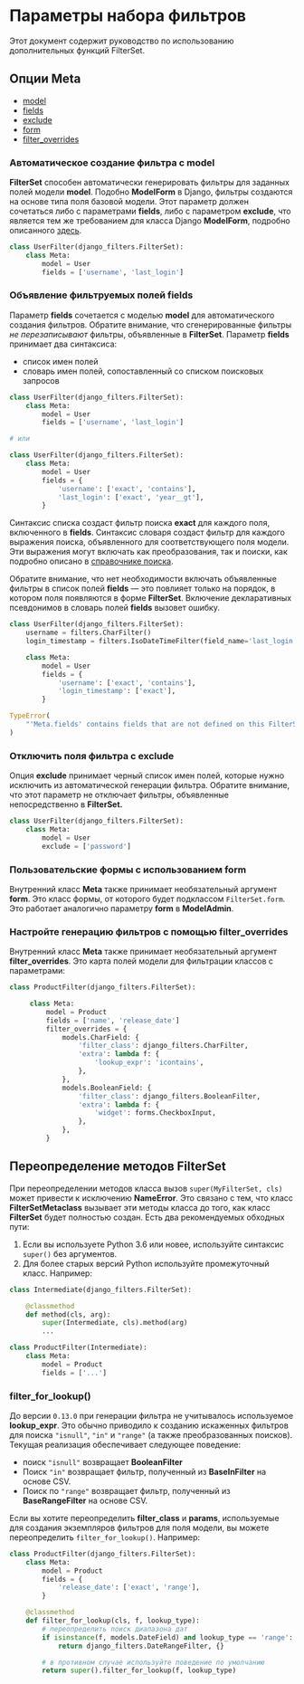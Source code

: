 # Параметры набора фильтров

Этот документ содержит руководство по использованию дополнительных функций FilterSet.

## Опции Meta

* [model](parametry-nabora-filtrov.md#avtomaticheskoe-sozdanie-filtra-s-model)
* [fields](parametry-nabora-filtrov.md#obyavlenie-filtruemykh-polei-fields)
* [exclude](parametry-nabora-filtrov.md#otklyuchit-polya-filtra-s-exclude)
* [form](parametry-nabora-filtrov.md#polzovatelskie-formy-s-ispolzovaniem-form)
* [filter\_overrides](parametry-nabora-filtrov.md#nastroite-generaciyu-filtrov-s-pomoshyu-filter\_overrides)

### Автоматическое создание фильтра с model

**FilterSet** способен автоматически генерировать фильтры для заданных полей модели **model**. Подобно **ModelForm** в Django, фильтры создаются на основе типа поля базовой модели. Этот параметр должен сочетаться либо с параметрами **fields**, либо с параметром **exclude**, что является тем же требованием для класса Django **ModelForm**, подробно описанного [здесь](https://docs.djangoproject.com/en/stable/topics/forms/modelforms/#selecting-the-fields-to-use).

```python
class UserFilter(django_filters.FilterSet):
    class Meta:
        model = User
        fields = ['username', 'last_login']
```

### Объявление фильтруемых полей fields

Параметр **fields** сочетается с моделью **model** для автоматического создания фильтров. Обратите внимание, что сгенерированные фильтры _не перезаписывают_ фильтры, объявленные в **FilterSet**. Параметр **fields** принимает два синтаксиса:

* список имен полей
* словарь имен полей, сопоставленный со списком поисковых запросов

```python
class UserFilter(django_filters.FilterSet):
    class Meta:
        model = User
        fields = ['username', 'last_login']

# или

class UserFilter(django_filters.FilterSet):
    class Meta:
        model = User
        fields = {
            'username': ['exact', 'contains'],
            'last_login': ['exact', 'year__gt'],
        }
```

Синтаксис списка создаст фильтр поиска **exact** для каждого поля, включенного в **fields**. Синтаксис словаря создаст фильтр для каждого выражения поиска, объявленного для соответствующего поля модели. Эти выражения могут включать как преобразования, так и поиски, как подробно описано в [справочнике поиска](https://docs.djangoproject.com/en/stable/ref/models/lookups/#module-django.db.models.lookups).

Обратите внимание, что нет необходимости включать объявленные фильтры в список полей **fields** — это повлияет только на порядок, в котором поля появляются в форме **FilterSet**. Включение декларативных псевдонимов в словарь полей **fields** вызовет ошибку.

```python
class UserFilter(django_filters.FilterSet):
    username = filters.CharFilter()
    login_timestamp = filters.IsoDateTimeFilter(field_name='last_login')

    class Meta:
        model = User
        fields = {
            'username': ['exact', 'contains'],
            'login_timestamp': ['exact'],
        }

TypeError(
    "'Meta.fields' contains fields that are not defined on this FilterSet: login_timestamp"
)
```

### Отключить поля фильтра с exclude

Опция **exclude** принимает черный список имен полей, которые нужно исключить из автоматической генерации фильтра. Обратите внимание, что этот параметр не отключает фильтры, объявленные непосредственно в **FilterSet.**

```python
class UserFilter(django_filters.FilterSet):
    class Meta:
        model = User
        exclude = ['password']
```

### Пользовательские формы с использованием form

Внутренний класс **Meta** также принимает необязательный аргумент **form**. Это класс формы, от которого будет подклассом `FilterSet.form`. Это работает аналогично параметру **form** в **ModelAdmin**.

### Настройте генерацию фильтров с помощью filter\_overrides

Внутренний класс **Meta** также принимает необязательный аргумент **filter\_overrides**. Это карта полей модели для фильтрации классов с параметрами:

```python
class ProductFilter(django_filters.FilterSet):

     class Meta:
         model = Product
         fields = ['name', 'release_date']
         filter_overrides = {
             models.CharField: {
                 'filter_class': django_filters.CharFilter,
                 'extra': lambda f: {
                     'lookup_expr': 'icontains',
                 },
             },
             models.BooleanField: {
                 'filter_class': django_filters.BooleanFilter,
                 'extra': lambda f: {
                     'widget': forms.CheckboxInput,
                 },
             },
         }
```

## Переопределение методов FilterSet

При переопределении методов класса вызов `super(MyFilterSet, cls)` может привести к исключению **NameError**. Это связано с тем, что класс **FilterSetMetaclass** вызывает эти методы класса до того, как класс **FilterSet** будет полностью создан. Есть два рекомендуемых обходных пути:

1. Если вы используете Python 3.6 или новее, используйте синтаксис `super()` без аргументов.
2. Для более старых версий Python используйте промежуточный класс. Например:

```python
class Intermediate(django_filters.FilterSet):

    @classmethod
    def method(cls, arg):
        super(Intermediate, cls).method(arg)
        ...

class ProductFilter(Intermediate):
    class Meta:
        model = Product
        fields = ['...']
```

### filter\_for\_lookup()

До версии `0.13.0` при генерации фильтра не учитывалось используемое **lookup\_expr**. Это обычно приводило к созданию искаженных фильтров для поиска `"isnull"`, `"in"` и `"range"` (а также преобразованных поисков). Текущая реализация обеспечивает следующее поведение:

* поиск `"isnull"` возвращает **BooleanFilter**
* Поиск `"in"` возвращает фильтр, полученный из **BaseInFilter** на основе CSV.
* Поиск по `"range"` возвращает фильтр, полученный из **BaseRangeFilter** на основе CSV.

Если вы хотите переопределить **filter\_class** и **params**, используемые для создания экземпляров фильтров для поля модели, вы можете переопределить `filter_for_lookup()`. Например:

```python
class ProductFilter(django_filters.FilterSet):
    class Meta:
        model = Product
        fields = {
            'release_date': ['exact', 'range'],
        }

    @classmethod
    def filter_for_lookup(cls, f, lookup_type):
        # переопределить поиск диапазона дат
        if isinstance(f, models.DateField) and lookup_type == 'range':
            return django_filters.DateRangeFilter, {}

        # в противном случае используйте поведение по умолчанию
        return super().filter_for_lookup(f, lookup_type)
```
